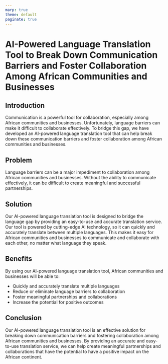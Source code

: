 ```yaml
---
marp: true
theme: default
paginate: true
---
```

# AI-Powered Language Translation Tool to Break Down Communication Barriers and Foster Collaboration Among African Communities and Businesses

## Introduction

Communication is a powerful tool for collaboration, especially among African communities and businesses. Unfortunately, language barriers can make it difficult to collaborate effectively. To bridge this gap, we have developed an AI-powered language translation tool that can help break down these communication barriers and foster collaboration among African communities and businesses.

## Problem

Language barriers can be a major impediment to collaboration among African communities and businesses. Without the ability to communicate effectively, it can be difficult to create meaningful and successful partnerships.

## Solution

Our AI-powered language translation tool is designed to bridge the language gap by providing an easy-to-use and accurate translation service. Our tool is powered by cutting-edge AI technology, so it can quickly and accurately translate between multiple languages. This makes it easy for African communities and businesses to communicate and collaborate with each other, no matter what language they speak.

## Benefits

By using our AI-powered language translation tool, African communities and businesses will be able to:

- Quickly and accurately translate multiple languages
- Reduce or eliminate language barriers to collaboration
- Foster meaningful partnerships and collaborations
- Increase the potential for positive outcomes

## Conclusion

Our AI-powered language translation tool is an effective solution for breaking down communication barriers and fostering collaboration among African communities and businesses. By providing an accurate and easy-to-use translation service, we can help create meaningful partnerships and collaborations that have the potential to have a positive impact on the African continent.
  